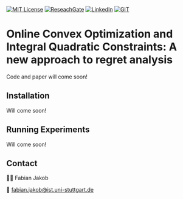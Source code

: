 <!-- PROJECT SHIELDS -->
<!-- [![arXiv][arxiv-shield]][arxiv-url] -->
[![MIT License][license-shield]][license-url]
[![ReseachGate][researchgate-shield]][researchgate-url]
[![LinkedIn][linkedin-shield]][linkedin-url]
[![GIT][git-shield]][git-url]
<!-- [![finalpaper][finalpaper-shield]][finalpaper-url] -->
<!-- [![Scholar][scholar-shield]][scholar-url] -->
<!-- [![Webpage][webpage-shield]][webpage-url] -->

# Online Convex Optimization and Integral Quadratic Constraints: A new approach to regret analysis

Code and paper will come soon!

## Installation
Will come soon!

## Running Experiments
Will come soon!

## Contact

🧑‍💻 Fabian Jakob

📧 [fabian.jakob@ist.uni-stuttgart.de](mailto:fabian.jakob@ist.uni-stuttgart.de)

[git-shield]: https://img.shields.io/badge/Github-fjakob-white?logo=github
[git-url]: https://github.com/fjakob
[license-shield]: https://img.shields.io/badge/License-MIT-T?style=flat&color=blue
[license-url]: https://github.com/col-tasas/2024-tvopt-algorithm-analysis/blob/main/LICENSE
<!-- [webpage-shield]: https://img.shields.io/badge/Webpage-Fabian%20Jakob-T?style=flat&logo=codementor&color=green
[webpage-url]: https://www.ist.uni-stuttgart.de/institute/team/Jakob-00004/ add personal webpage -->
<!-- [arxiv-shield]: https://img.shields.io/badge/arXiv-2501.07461-t?style=flat&logo=arxiv&logoColor=white&color=red -->
<!-- [arxiv-url]: https://arxiv.org/abs/2501.07461 -->
<!-- [finalpaper-shield]: https://img.shields.io/badge/SIAM-Paper-T?style=flat&color=red
[finalpaper-url]: https://google.com -->
[researchgate-shield]: https://img.shields.io/badge/ResearchGate-Fabian%20Jakob-T?style=flat&logo=researchgate&color=darkgreen
[researchgate-url]: https://www.researchgate.net/profile/Fabian-Jakob-4
[linkedin-shield]: https://img.shields.io/badge/Linkedin-Fabian%20Jakob-T?style=flat&logo=linkedin&logoColor=blue&color=blue
[linkedin-url]: https://www.linkedin.com/in/fabian-jakob/

